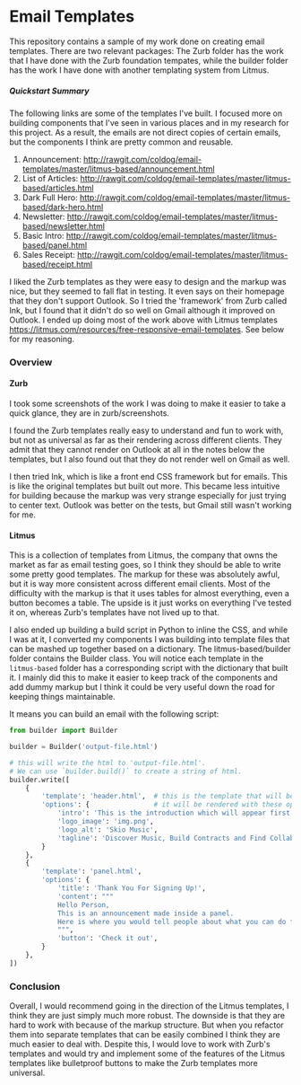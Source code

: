 # Email Templates

This repository contains a sample of my work done on creating email templates. There are two relevant packages: The Zurb folder has the work that I have done with the Zurb foundation tempates, while the builder folder has the work I have done with another templating system from Litmus.

##### Quickstart Summary
The following links are some of the templates I've built. I focused more on building components that I've seen in various places and in my research for this project. As a result, the emails are not direct copies of certain emails, but the components I think are pretty common and reusable.

1. Announcement: http://rawgit.com/coldog/email-templates/master/litmus-based/announcement.html
2. List of Articles: http://rawgit.com/coldog/email-templates/master/litmus-based/articles.html
3. Dark Full Hero: http://rawgit.com/coldog/email-templates/master/litmus-based/dark-hero.html
4. Newsletter: http://rawgit.com/coldog/email-templates/master/litmus-based/newsletter.html
5. Basic Intro: http://rawgit.com/coldog/email-templates/master/litmus-based/panel.html
5. Sales Receipt: http://rawgit.com/coldog/email-templates/master/litmus-based/receipt.html

I liked the Zurb templates as they were easy to design and the markup was nice, but they seemed to fall flat in testing. It even says on their homepage that they don't support Outlook. So I tried the 'framework' from Zurb called Ink, but I found that it didn't do so well on Gmail although it improved on Outlook. I ended up doing most of the work above with Litmus templates https://litmus.com/resources/free-responsive-email-templates. See below for my reasoning.

### Overview

#### Zurb
I took some screenshots of the work I was doing to make it easier to take a quick glance, they are in zurb/screenshots.

I found the Zurb templates really easy to understand and fun to work with, but not as universal as far as their rendering across different clients. They admit that they cannot render on Outlook at all in the notes below the templates, but I also found out that they do not render well on Gmail as well.

I then tried Ink, which is like a front end CSS framework but for emails. This is like the original templates but built out more. This became less intuitive for building because the markup was very strange especially for just trying to center text. Outlook was better on the tests, but Gmail still wasn't working for me.

#### Litmus
This is a collection of templates from Litmus, the company that owns the market as far as email testing goes, so I think they should be able to write some pretty good templates. The markup for these was absolutely awful, but it is way more consistent across different email clients. Most of the difficulty with the markup is that it uses tables for almost everything, even a button becomes a table. The upside is it just works on everything I've tested it on, whereas Zurb's templates have not lived up to that.

I also ended up building a build script in Python to inline the CSS, and while I was at it, I converted my components I was building into template files that can be mashed up together based on a dictionary. The litmus-based/builder folder contains the Builder class. You will notice each template in the `litmus-based` folder has a corresponding script with the dictionary that built it. I mainly did this to make it easier to keep track of the components and add dummy markup but I think it could be very useful down the road for keeping things maintainable.

It means you can build an email with the following script:

```python
from builder import Builder

builder = Builder('output-file.html')

# this will write the html to 'output-file.html'. 
# We can use `builder.build()` to create a string of html.
builder.write([
    {
        'template': 'header.html',  # this is the template that will be selected
        'options': {                # it will be rendered with these options
            'intro': 'This is the introduction which will appear first thing after the subject line',
            'logo_image': 'img.png',
            'logo_alt': 'Skio Music',
            'tagline': 'Discover Music, Build Contracts and Find Collaborators'
        }
    },
    {
        'template': 'panel.html',
        'options': {
            'title': 'Thank You For Signing Up!',
            'content': """
            Hello Person,
            This is an announcement made inside a panel.
            Here is where you would tell people about what you can do for them.
            """,
            'button': 'Check it out',
        }
    },
])
```

### Conclusion

Overall, I would recommend going in the direction of the Litmus templates, I think they are just simply much more robust. The downside is that they are hard to work with because of the markup structure. But when you refactor them into separate templates that can be easily combined I think they are much easier to deal with. Despite this, I would love to work with Zurb's templates and would try and implement some of the features of the Litmus templates like bulletproof buttons to make the Zurb templates more universal.
